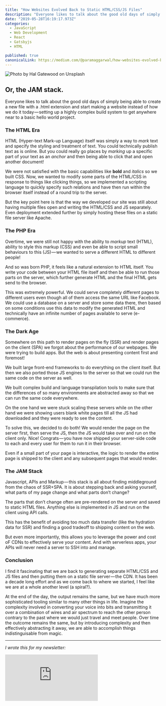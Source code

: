 ```yaml
---
title: "How Websites Evolved Back to Static HTML/CSS/JS Files"
description: "Everyone likes to talk about the good old days of simply being able to create a new file with a .html extension and start making a website instead of how we do it today — setting up a highly complex…"
date: "2019-05-28T16:19:17.973Z"
categories: 
  - JavaScript
  - Web Development
  - React
  - Gatsbyjs
  - HTML

published: true
canonicalLink: https://medium.com/@paramaggarwal/how-websites-evolved-back-to-static-html-css-js-files-57ce549f81db
---
```


![Photo by [Hal Gatewood](https://unsplash.com/photos/tZc3vjPCk-Q?utm_source=unsplash&utm_medium=referral&utm_content=creditCopyText) on [Unsplash](https://unsplash.com/search/photos/website?utm_source=unsplash&utm_medium=referral&utm_content=creditCopyText)](/img/1*Uv7vQj-WnJNVMBrQ8iaWYQ.jpeg)

## Or, the JAM stack.

Everyone likes to talk about the good old days of simply being able to create a new file with a .html extension and start making a website instead of how we do it today — setting up a highly complex build system to get anywhere near to a basic hello world project.

### The HTML Era

HTML (Hyper-text Mark-up Language) itself was simply a way to _mark_ text and specify the styling and treatment of text. You could technically publish text as is online. But you could really go places by _marking_ up a specific part of your text as an _anchor_ and then being able to click that and open another document!

We were not satisfied with the basic capabilities like **bold** and _italics_ so we built CSS. Now, we wanted to modify some parts of the HTML/CSS in response to things like clicking things, so we implemented a scripting language to quickly specify such relations and have then run within the browser itself instead of a round trip to the server.

But the key point here is that the way we developed our site was still about having multiple files open and writing the HTML/CSS and JS separately. Even deployment extended further by simply hosting these files on a static file server like Apache.

### The PHP Era

Overtime, we were still not happy with the ability to _markup_ text (HTML), ability to style this markup (CSS) and even be able to script small behaviours to this (JS) — we wanted to serve a different HTML to different people!

And so was born PHP, it feels like a natural extension to HTML itself. You write your code between your HTML file itself and then be able to run those parts on the server, which further generate HTML and the final HTML gets send to the browser.

This was extremely powerful. We could serve completely different pages to different users even though all of them access the same URL like Facebook. We could use a database on a server and store some data there, then based on some conditions use this data to modify the generated HTML and technically have an infinite number of pages available to serve (e-commerce).

### The Dark Age

Somewhere on this path to render pages on the fly (SSR) and render pages on the client (SPA) we forgot about the performance of our webpages. We were trying to build apps. But the web is about presenting content first and foremost!

We built large front-end frameworks to do everything on the client itself. But then we also ported those JS engines to the server so that we could run the same code on the server as well.

We built complex build and language transpilation tools to make sure that the differences of so many environments are abstracted away so that we can run the same code everywhere.

On the one hand we were stuck scaling these servers while on the other hand we were showing users blank white pages till all the JS had downloaded and they were ready to see the content.

To solve this, we decided to do both! We would render the page on the server first, then serve the JS, then the JS would take over and run on the client only. Nice! Congrats — you have now shipped your server-side code to each and every user for them to run it in their browser.

Even if a small part of your page is interactive, the logic to render the entire page is shipped to the client and any subsequent pages that would render.

### **The JAM Stack**

Javascript, APIs and Markup — this stack is all about finding middleground from the chaos of SSR+SPA. It is about stepping back and asking yourself, what parts of my page change and what parts don’t change?

The parts that don’t change often are pre-rendered on the server and saved to static HTML files. Anything else is implemented in JS and run on the client using API calls.

This has the benefit of avoiding too much data transfer (like the hydration data for SSR) and finding a good tradeoff to shipping content on the web.

But even more importantly, this allows you to leverage the power and cost oF CDNs to effectively serve your content. And with serverless apps, your APIs will never need a server to SSH into and manage.

### Conclusion

I find it fascinating that we are back to generating separate HTML/CSS and JS files and then putting them on a static file server — the CDN. It has been a decade long effort and as we come back to where we started, I feel like we are at a whole another level (a spiral?).

At the end of the day, the output remains the same, but we have much more sophisticated tooling similar to many other things in life. Imagine the complexity involved in converting your voice into bits and transmitting it over a combination of wires and air spectrum to reach the other person contrary to the past where we would just travel and meet people. Over time the outcome remains the same, but by introducing complexity and then effectively abstracting it away, we are able to accomplish things indistinguisable from magic.

---

_I wrote this for my newsletter:_

<Embed src="https://buttondown.email/param?as_embed=true" aspectRatio={0.333} />
